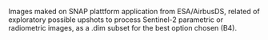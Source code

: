 Images maked on SNAP plattform application from ESA/AirbusDS, related of exploratory possible upshots to process Sentinel-2
parametric or radiometric images, as a .dim subset for the best option chosen (B4).
